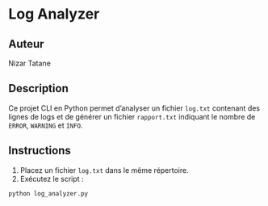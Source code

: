 # Log Analyzer

## Auteur
Nizar Tatane

## Description
Ce projet CLI en Python permet d’analyser un fichier `log.txt` contenant des lignes de logs et de générer un fichier `rapport.txt` indiquant le nombre de `ERROR`, `WARNING` et `INFO`.

## Instructions
1. Placez un fichier `log.txt` dans le même répertoire.
2. Exécutez le script :

```bash
python log_analyzer.py
